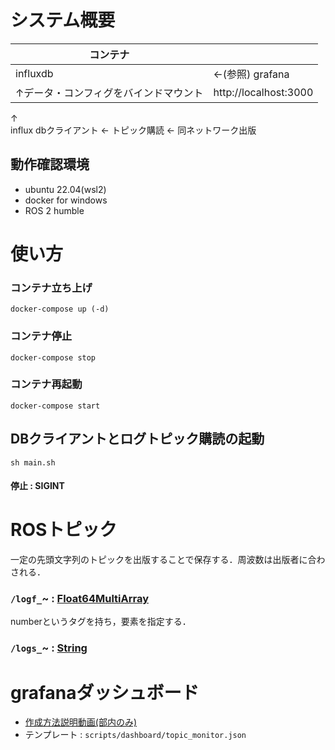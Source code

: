 # システム概要
| コンテナ |  |
| --- | --- |
| influxdb | ←(参照) grafana |
| ↑データ・コンフィグをバインドマウント | http://localhost:3000 |

  ↑  
influx dbクライアント ← トピック購読 ← 同ネットワーク出版

## 動作確認環境
- ubuntu 22.04(wsl2)
- docker for windows
- ROS 2 humble

# 使い方
### コンテナ立ち上げ
`docker-compose up (-d)`
### コンテナ停止
`docker-compose stop`
### コンテナ再起動
`docker-compose start`

## DBクライアントとログトピック購読の起動
`sh main.sh`
#### 停止 : SIGINT

# ROSトピック
一定の先頭文字列のトピックを出版することで保存する．周波数は出版者に合わされる．
### `/logf_`~ : [Float64MultiArray](https://docs.ros2.org/foxy/api/std_msgs/msg/Float64MultiArray.html)
numberというタグを持ち，要素を指定する．
### `/logs_`~ : [String](https://docs.ros2.org/foxy/api/std_msgs/msg/String.html)

# grafanaダッシュボード
- [作成方法説明動画(部内のみ)](https://kanazawa-it.box.com/s/rotyxhllkw13mdpjql7mztinkcrqkv9a)
- テンプレート : `scripts/dashboard/topic_monitor.json`
